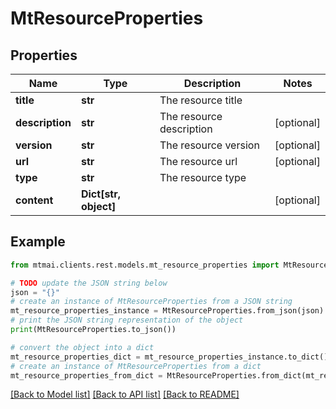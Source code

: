# MtResourceProperties


## Properties

Name | Type | Description | Notes
------------ | ------------- | ------------- | -------------
**title** | **str** | The resource title | 
**description** | **str** | The resource description | [optional] 
**version** | **str** | The resource version | [optional] 
**url** | **str** | The resource url | [optional] 
**type** | **str** | The resource type | 
**content** | **Dict[str, object]** |  | [optional] 

## Example

```python
from mtmai.clients.rest.models.mt_resource_properties import MtResourceProperties

# TODO update the JSON string below
json = "{}"
# create an instance of MtResourceProperties from a JSON string
mt_resource_properties_instance = MtResourceProperties.from_json(json)
# print the JSON string representation of the object
print(MtResourceProperties.to_json())

# convert the object into a dict
mt_resource_properties_dict = mt_resource_properties_instance.to_dict()
# create an instance of MtResourceProperties from a dict
mt_resource_properties_from_dict = MtResourceProperties.from_dict(mt_resource_properties_dict)
```
[[Back to Model list]](../README.md#documentation-for-models) [[Back to API list]](../README.md#documentation-for-api-endpoints) [[Back to README]](../README.md)


